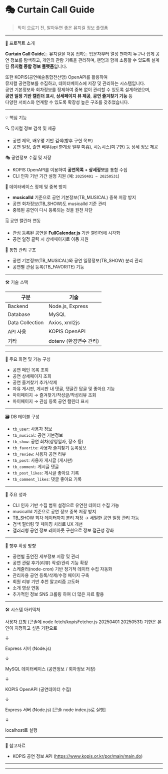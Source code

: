 # 🎭 Curtain Call Guide
> 막이 오르기 전, 알아두면 좋은 뮤지컬 정보 플랫폼

---

🧭 프로젝트 소개

**Curtain Call Guide**는 뮤지컬을 처음 접하는 입문자부터 열성 팬까지
누구나 쉽게 공연 정보를 탐색하고, 개인의 관람 기록을 관리하며,
팬덤과 함께 소통할 수 있도록 설계된 **뮤지컬 종합 정보 플랫폼**입니다.

또한 KOPIS(공연예술통합전산망) OpenAPI를 활용하여  
뮤지컬 공연정보를 수집하고, 데이터베이스에 저장 및 관리하는 시스템입니다.  
공연 기본정보와 회차정보를 정제하여 중복 없이 관리할 수 있도록 설계하였으며,  
**공연 일정 기반 캘린더 표시**, **상세페이지 뷰 제공**, **공연 즐겨찾기 기능** 등  
다양한 서비스와 연계할 수 있도록 확장성 높은 구조를 갖추었습니다.

---

💡 핵심 기능

🔍 뮤지컬 정보 검색 및 제공
- 공연 제목, 배우명 기반 검색(향후 구현 목표)
- 공연 일정, 출연 배우(api 한계상 일부 미흡), 시놉시스(미구현) 등 상세 정보 제공

🎭 공연정보 수집 및 저장
- KOPIS OpenAPI를 이용하여 **공연목록 + 상세정보**를 통합 수집
- CLI 인자 기반 기간 설정 지원 (예: `20250401 ~ 20250531`)

🎯 데이터베이스 정제 및 중복 방지
- **musicalId** 기준으로 공연 기본정보(TB_MUSICAL) 중복 저장 방지
- 공연 회차정보(TB_SHOW)도 musicalId 기준 관리
- 중복된 공연이 다시 등록되는 것을 원천 차단

🗓️ 공연 캘린더 연동
- 관심 등록된 공연을 **FullCalendar.js** 기반 캘린더에 시각화
- 공연 일정 클릭 시 상세페이지로 이동 지원

🧩 통합 관리 구조
- 공연 기본정보(TB_MUSICAL)와 공연 일정정보(TB_SHOW) 분리 관리
- 공연별 관심 등록(TB_FAVORITE) 기능

---

🛠️ 기술 스택

| 구분 | 기술 |
|------|------|
| Backend | Node.js, Express |
| Database | MySQL |
| Data Collection | Axios, xml2js |
| API 사용 | KOPIS OpenAPI |
| 기타 | dotenv (환경변수 관리) |

---

🔗 주요 화면 및 기능 구성

- 공연 메인 목록 조회
- 공연 상세페이지 조회
- 공연 즐겨찾기 추가/삭제
- 자유 게시판, 게시판 내 댓글, 댓글간 답글 및 좋아요 기능
- 마이페이지 → 즐겨찾기/작성글/작성리뷰 조회
- 마이페이지 → 관심 등록 공연 캘린더 표시

---

🗃️ DB 테이블 구성

- `tb_user`: 사용자 정보
- `tb_musical`: 공연 기본정보
- `tb_show`: 공연 회차(상영일자, 장소 등)
- `tb_favorite`: 사용자 즐겨찾기 등록정보
- `tb_review`: 사용자 공연 리뷰
- `tb_post`: 사용자 게시글 (게시판)
- `tb_comment`: 게시글 댓글
- `tb_post_likes`: 게시글 좋아요 기록
- `tb_comment_likes`: 댓글 좋아요 기록

---

🚀 주요 성과

- CLI 인자 기반 수집 범위 설정으로 유연한 데이터 수집 가능
- musicalId 기준으로 공연 정보 중복 저장 방지
- TB_SHOW 회차 데이터까지 분리 저장 → 세밀한 공연 일정 관리 가능
- 검색 필터링 및 페이징 처리로 UX 개선
- 갤러리형 공연 정보 레이아웃 구현으로 정보 접근성 강화

---

🔮 향후 확장 방향

- 공연별 출연진 세부정보 저장 및 관리
- 공연 관람 후기(리뷰) 작성/관리 기능 확장
- 스케줄러(node-cron) 기반 정기적 데이터 수집 자동화
- 관리자용 공연 등록/삭제/수정 페이지 구축
- 회원 리뷰 기반 추천 알고리즘 고도화
- 소개 영상 연동
- 추가적인 정보 SNS 크롤링 하여 더 많은 자료 활용

---


🛠 시스템 아키텍처

사용자 요청 (콘솔에 node fetch/kopisFetcher.js 20250401 20250531) 기한은 본인이 지정하고 싶은 기한으로

↓ 

Express 서버 (Node.js) 

↓ 

MySQL 데이터베이스 (공연정보 / 회차정보 저장)

↓ 

KOPIS OpenAPI (공연데이터 수집)

↓ 

Express 서버 (Node.js) [콘솔 node index.js로 실행]

↓ 

localhost로 실행

---

📎 참고자료

- KOPIS 공연 정보 API (https://www.kopis.or.kr/por/main/main.do)

---

---



